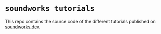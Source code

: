 # `soundworks tutorials`

This repo contains the source code of the different tutorials published on [soundworks.dev](https://soundworks.dev).


